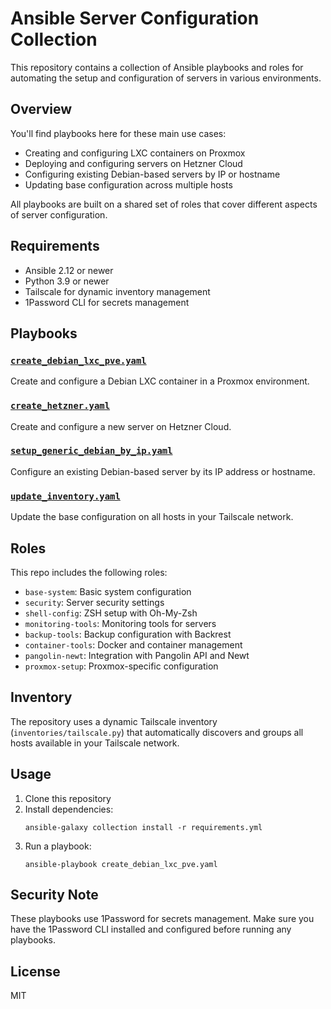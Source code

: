 # Ansible Server Configuration Collection

This repository contains a collection of Ansible playbooks and roles for automating the setup and configuration of servers in various environments.

## Overview

You'll find playbooks here for these main use cases:

- Creating and configuring LXC containers on Proxmox
- Deploying and configuring servers on Hetzner Cloud
- Configuring existing Debian-based servers by IP or hostname
- Updating base configuration across multiple hosts

All playbooks are built on a shared set of roles that cover different aspects of server configuration.

## Requirements

- Ansible 2.12 or newer
- Python 3.9 or newer
- Tailscale for dynamic inventory management
- 1Password CLI for secrets management

## Playbooks

### [`create_debian_lxc_pve.yaml`](../create_debian_lxc_pve.yaml)
Create and configure a Debian LXC container in a Proxmox environment.

### [`create_hetzner.yaml`](../create_hetzner.yaml)
Create and configure a new server on Hetzner Cloud.

### [`setup_generic_debian_by_ip.yaml`](../setup_generic_debian_by_ip.yaml)
Configure an existing Debian-based server by its IP address or hostname.

### [`update_inventory.yaml`](../update_inventory.yaml)
Update the base configuration on all hosts in your Tailscale network.

## Roles

This repo includes the following roles:

- `base-system`: Basic system configuration
- `security`: Server security settings
- `shell-config`: ZSH setup with Oh-My-Zsh
- `monitoring-tools`: Monitoring tools for servers
- `backup-tools`: Backup configuration with Backrest
- `container-tools`: Docker and container management
- `pangolin-newt`: Integration with Pangolin API and Newt
- `proxmox-setup`: Proxmox-specific configuration

## Inventory

The repository uses a dynamic Tailscale inventory (`inventories/tailscale.py`) that automatically discovers and groups all hosts available in your Tailscale network.

## Usage

1. Clone this repository
2. Install dependencies:
   ```
   ansible-galaxy collection install -r requirements.yml
   ```
3. Run a playbook:
   ```
   ansible-playbook create_debian_lxc_pve.yaml
   ```

## Security Note

These playbooks use 1Password for secrets management. Make sure you have the 1Password CLI installed and configured before running any playbooks.

## License

MIT